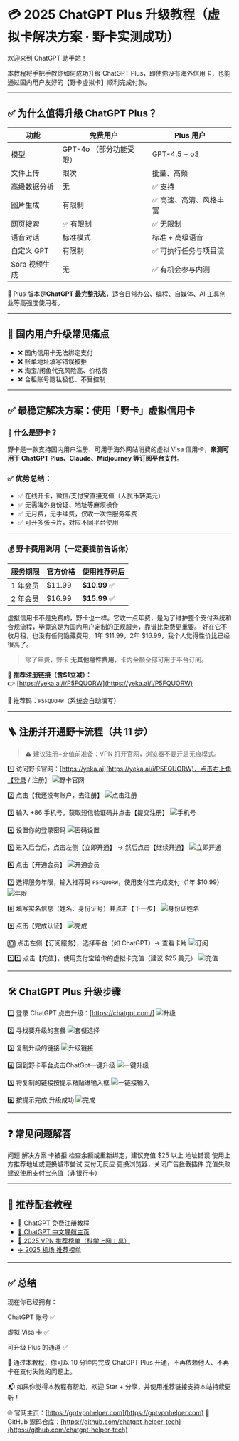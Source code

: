 # 💳 2025 ChatGPT Plus 升级教程（虚拟卡解决方案 · 野卡实测成功）

欢迎来到 ChatGPT 助手站！

本教程将手把手教你如何成功升级 ChatGPT Plus，即使你没有海外信用卡，也能通过国内用户友好的【野卡虚拟卡】顺利完成付款。

---

## ✅ 为什么值得升级 ChatGPT Plus？

| 功能 | 免费用户 | Plus 用户 |
|------|-----------|------------|
| 模型 | GPT-4o （部分功能受限） | GPT-4.5  + o3 |
| 文件上传 | 限次 | 批量、高频 |
| 高级数据分析 | 无 | ✅ 支持 |
| 图片生成 | 有限制 | ✅ 高速、高清、风格丰富 |
| 网页搜索 | ✅ 有限制 | ✅ 无限制 |
| 语音对话 | 标准模式 | 标准 + 高级语音 |
| 自定义 GPT | 有限制 | ✅ 可执行任务与项目流 |
| Sora 视频生成 | 无 | ✅ 有机会参与内测 |

📌 Plus 版本是**ChatGPT 最完整形态**，适合日常办公、编程、自媒体、AI 工具创业等高强度使用者。

---

## 💢 国内用户升级常见痛点

- ❌ 国内信用卡无法绑定支付
- ❌ 账单地址填写错误被拒
- ❌ 淘宝/闲鱼代充风险高、价格贵
- ❌ 合租账号隐私极低、不受控制

---

## ✅ 最稳定解决方案：使用「野卡」虚拟信用卡

### 🔹 什么是野卡？

野卡是一款支持国内用户注册、可用于海外网站消费的虚拟 Visa 信用卡，**亲测可用于 ChatGPT Plus、Claude、Midjourney 等订阅平台支付**。

### ✅ 优势总结：

- ✅ 在线开卡，微信/支付宝直接充值（人民币转美元）
- ✅ 无需海外身份证、地址等麻烦操作
- ✅ 无月费，无手续费，仅收一次性服务年费
- ✅ 可开多张卡片，对应不同平台使用

---

### 💰 野卡费用说明（一定要提前告诉你）

| 服务期限 | 官方价格 | 使用推荐码后 |
|----------|-----------|----------------|
| 1 年会员 | $11.99 | **$10.99** ✅ |
| 2 年会员 | $16.99 | **$15.99** ✅ |

虚拟信用卡不是免费的，野卡也一样。它收一点年费，是为了维护整个支付系统和合规流程，毕竟这是为国内用户定制的正规服务，靠谱比免费更重要。
好在它不收月租，也没有任何隐藏费用，1年 $11.99，2年 $16.99，我个人觉得性价比已经很高了。

> 除了年费，野卡 **无其他隐性费用**，卡内金额全部可用于平台订阅。

📎 **推荐注册链接（含$1立减）：**  
👉 [https://yeka.ai/i/P5FQUORW](https://yeka.ai/i/P5FQUORW)

📎 推荐码：`P5FQUORW`（系统会自动填写）

---

## 🪜 注册并开通野卡流程（共 11 步）

> ⚠️ 建议注册+充值前准备：VPN 打开官网，浏览器不要开启无痕模式。

1️⃣ 访问野卡官网：[https://yeka.ai](https://yeka.ai/i/P5FQUORW)，点击右上角【登录 / 注册】
![野卡官网](./assets/step_1.jpg)


2️⃣ 点击【我还没有账户，去注册】
![点击注册](./assets/step_2.jpg)

3️⃣ 输入 +86 手机号，获取短信验证码并点击【提交注册】
![手机号](./assets/step_3.jpg)

4️⃣ 设置你的登录密码
![密码设置](./assets/step_4.jpg)

5️⃣ 进入后台后，点击左侧【立即开通】 → 然后点击【继续开通】
![立即开通](./assets/step_5.jpg)


6️⃣ 点击【开通会员】
![开通会员](./assets/step_6.jpg)


7️⃣ 选择服务年限，输入推荐码 `P5FQUORW`，使用支付宝完成支付（1年 $10.99）
![年限](./assets/step_7.jpg)


8️⃣ 填写实名信息（姓名、身份证号）并点击【下一步】
![身份证姓名](./assets/step_8.jpg)

9️⃣ 点击【完成认证】
![完成](./assets/step_9.jpg)


🔟 点击左侧【订阅服务】，选择平台（如 ChatGPT）→ 查看卡片
![订阅](./assets/step_10.jpg)


1️⃣1️⃣ 点击【充值】，使用支付宝给你的虚拟卡充值（建议 $25 美元）
![充值](./assets/step_11.jpg)


---

## 🛠 ChatGPT Plus 升级步骤

1️⃣ 登录 ChatGPT 点击升级：[https://chatgpt.com/]
![升级](./assets/plus_1.jpg)


2️⃣ 寻找要升级的套餐
![套餐选择](./assets/plus_2.jpg)


3️⃣ 复制升级的链接
![升级链接](./assets/plus_3.jpg)

4️⃣ 回到野卡平台点击ChatGpt一键升级
![一键升级](./assets/plus_4.jpg)

5️⃣ 将复制的链接按提示粘贴进输入框
![一链接输入](./assets/plus_5.jpg)

6️⃣ 按提示完成,升级成功
![完成](./assets/plus_6.jpg)

---

## ❓ 常见问题解答

问题	解决方案
卡被拒	检查余额或重新绑定，建议充值 $25 以上
地址错误	使用上方推荐地址或更换城市尝试
支付无反应	更换浏览器，关闭广告拦截插件
充值失败	建议使用支付宝充值（非银行卡）

---

## 🧩 推荐配套教程

- [📘 ChatGPT 免费注册教程](https://gptvpnhelper.com/chatgpt-register-guide/)
- [📘 ChatGPT 中文导航主页](https://gptvpnhelper.com/)
- [🔐 2025 VPN 推荐榜单（科学上网工具）](https://gptvpnhelper.com/network-access/)
- [✈️ 2025 机场 推荐榜单 ](https://gptvpnhelper.com/airport-access/)


---

## ✅ 总结

现在你已经拥有：

ChatGPT 账号 ✅

虚拟 Visa 卡 ✅

可升级 Plus 的通道 ✅

📌 通过本教程，你可以 10 分钟内完成 ChatGPT Plus 开通，不再依赖他人、不再卡在支付失败的问题上。

📬 如果你觉得本教程有帮助，欢迎 Star + 分享，并使用推荐链接支持本站持续更新！

🌐 官网主页：[https://gptvpnhelper.com](https://gptvpnhelper.com)
📂 GitHub 源码仓库：[https://github.com/chatgpt-helper-tech](https://github.com/chatgpt-helper-tech)
